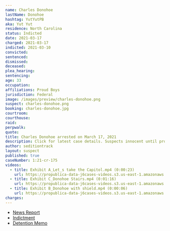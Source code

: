 ```yaml
---
name: Charles Donohoe
lastName: Donohoe
hashtag: YutYutPB
aka: Yut Yut
residence: North Carolina
status: Indicted
date: 2021-03-17
charged: 2021-03-17
indicted: 2021-03-10
convicted:
sentenced:
dismissed:
deceased:
plea_hearing:
sentencing:
age: 33
occupation:
affiliations: Proud Boys
jurisdiction: Federal
image: /images/preview/charles-donohoe.png
suspect: charles-donohoe.png
booking: charles-donohoe.jpg
courtroom:
courthouse:
raid:
perpwalk:
quote:
title: Charles Donohoe arrested on March 17, 2021
description: Click for latest case details. Suspects innocent until proven guilty.
author: seditiontrack
layout: suspect
published: true
caseNumber: 1:21-cr-175
videos:
  - title: Exhibit A_Let_s take the Capitol.mp4 (0:00:23)
    url: https://propublica-data-j6cases-videos.s3.us-east-1.amazonaws.com/951e14e0ce2c013960702cde48001122.mp4
  - title: Exhibit C_Donohoe Stairs.mp4 (0:01:16)
    url: https://propublica-data-j6cases-videos.s3.us-east-1.amazonaws.com/97be2ad0ce2c013960702cde48001122.mp4
  - title: Exhibit B_Donohoe with shield.mp4 (0:00:06)
    url: https://propublica-data-j6cases-videos.s3.us-east-1.amazonaws.com/9496ade0ce2c013960702cde48001122.mp4
charges:
---
```


- [News Report](https://greensboro.com/news/local/crime-and-courts/winston-salem-proud-boys-leader-charged-in-jan-6-capitol-riot-charles-donohoe-was-arrested/article_ab06b989-7bcf-5ce7-a060-d530e7949112.html)
- [Indictment](https://www.justice.gov/usao-dc/case-multi-defendant/file/1377586/download)
- [Detention Memo](https://extremism.gwu.edu/sites/g/files/zaxdzs2191/f/Charles%20Donohoe%20Government%20Memorandum%20in%20Support%20of%20Pre-trial%20Detention.pdf)
